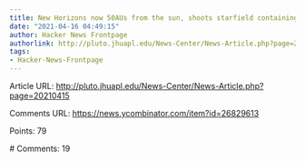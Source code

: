 ```yaml
---
title: New Horizons now 50AUs from the sun, shoots starfield containing Voyager 1
date: "2021-04-16 04:49:15"
author: Hacker News Frontpage
authorlink: http://pluto.jhuapl.edu/News-Center/News-Article.php?page=20210415
tags:
- Hacker-News-Frontpage
---
```


<p>Article URL: <a href="http://pluto.jhuapl.edu/News-Center/News-Article.php?page=20210415">http://pluto.jhuapl.edu/News-Center/News-Article.php?page=20210415</a></p>
<p>Comments URL: <a href="https://news.ycombinator.com/item?id=26829613">https://news.ycombinator.com/item?id=26829613</a></p>
<p>Points: 79</p>
<p># Comments: 19</p>
